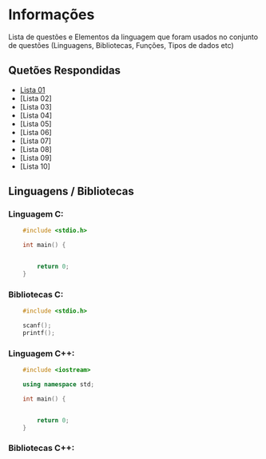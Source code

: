 
# Informações

Lista de questões e Elementos da linguagem que foram usados no conjunto de questões (Linguagens, Bibliotecas, Funções, Tipos de dados etc)

## Quetões Respondidas

* [Lista 01](https://github.com/alissonalbuquerque/URI-C_CPP/tree/master/geometria/lista_01)
* [Lista 02]
* [Lista 03]
* [Lista 04]
* [Lista 05]
* [Lista 06]
* [Lista 07]
* [Lista 08]
* [Lista 09]
* [Lista 10]

## Linguagens / Bibliotecas

### Linguagem C:

```c
    #include <stdio.h>

    int main() {


        return 0;
    }
```

### Bibliotecas C:

```c
    #include <stdio.h>

    scanf();
    printf();
```

### Linguagem C++:

```c++
    #include <iostream>

    using namespace std;

    int main() {


        return 0;
    }
```

### Bibliotecas C++:

```c++
   
```